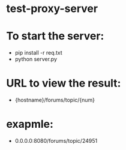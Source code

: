 # test-proxy-server
# To start the server:
- pip install -r req.txt
- python server.py
# URL to view the result: 
- {hostname}/forums/topic/{num}
# exapmle: 
- 0.0.0.0:8080/forums/topic/24951
